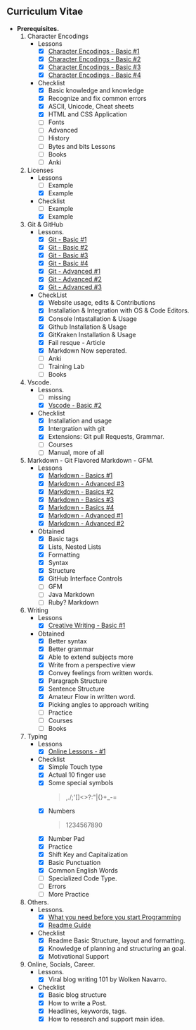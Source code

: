 ## Curriculum Vitae

- **Prerequisites.**
	1. Character Encodings
		- Lessons
			- [x] [Character Encodings - Basic #1](https://www.joelonsoftware.com/2003/10/08/the-absolute-minimum-every-software-developer-absolutely-positively-must-know-about-unicode-and-character-sets-no-excuses/)
			- [x] [Character Encodings - Basic #2](https://www.w3.org/International/questions/qa-what-is-encoding)
			- [x] [Character Encodings - Basic #3](https://www.w3.org/International/getting-started/characters)
			- [x] [Character Encodings - Basic #4](https://www.w3.org/International/tutorials/tutorial-char-enc) 
		- Checklist
			- [x] Basic knowledge and knowledge
			- [x] Recognize and fix common errors
            - [x] ASCII, Unicode, Cheat sheets
            - [x] HTML and CSS Application
            - [ ] Fonts
            - [ ] Advanced
            - [ ] History
            - [ ] Bytes and bits Lessons
            - [ ] Books
            - [ ] Anki

	2. Licenses
		- Lessons
			- [ ] Example
			- [x] Example
		- Checklist
			- [ ] Example
			- [x] Example

	3. Git & GitHub
		- Lessons.
			- [x] [Git - Basic #1](https://guides.github.com/activities/hello-world/)
			- [x] [Git - Basic #2](https://guide.freecodecamp.org/git)
			- [x] [Git - Basic #3](https://code.visualstudio.com/docs/editor/versioncontrol)
			- [x] [Git - Basic #4](https://www.freecodecamp.org/news/the-beginners-guide-to-git-github)
			- [x] [Git - Advanced #1](https://ohshitgit.com)
			- [x] [Git - Advanced #2](https://stackoverflow.com/questions/315911/git-for-beginners-the-definitive-practical-guide%20#1%20-%20Git%20-%20Advaced.)
			- [x] [Git - Advanced #3](https://lab.github.com/githubtraining/introduction-to-github)

		- CheckList
			- [x] Website usage, edits & Contributions
            - [x] Installation & Integration with OS & Code Editors.
            - [x] Console Intastallation & Usage
            - [x] Github Installation & Usage
            - [x] GitKraken Installation & Usage
            - [x] Fail resque - Article
            - [x] Markdown Now seperated.
            - [ ] Anki
            - [ ] Training Lab
            - [ ] Books

	4. Vscode. 
		- Lessons.
			- [ ] missing
			- [x] [Vscode - Basic #2](https://code.visualstudio.com/docs/editor/versioncontrol)
		- Checklist
			- [x] Installation and usage
            - [x] Intergration with git
            - [x] Extensions: Git pull Requests, Grammar.
			- [ ] Courses
            - [ ] Manual, more of all

	5. Markdown - Git Flavored Markdown - GFM.
		- Lessons
			- [x] [Markdown - Basics #1](https://help.github.com/en/github/writing-on-github/basic-writing-and-formatting-syntax)
			- [x] [Markdown - Advanced #3](https://github.github.com/gfm/)
			- [x] [Markdown - Basics #2](https://help.github.com/en/github/writing-on-github/about-writing-and-formatting-on-github)
			- [x] [Markdown - Basics #3](https://help.github.com/en/github/writing-on-github/working-with-advanced-formatting)
			- [x] [Markdown - Basics #4](https://guides.github.com/features/mastering-markdown/)
			- [x] [Markdown - Advanced #1](https://help.github.com/en/github/managing-your-work-on-github/about-task-lists)
			- [x] [Markdown - Advanced #2](https://stackoverflow.com/questions/31694871/markdown-multi-checkbox-in-one-line)
		- Obtained
			- [x] Basic tags
			- [x] Lists, Nested Lists
			- [x] Formatting
			- [x] Syntax
			- [x] Structure
			- [x] GitHub Interface Controls
			- [ ] GFM
			- [ ] Java Markdown
			- [ ] Ruby? Markdown

	6. Writing
		- Lessons
			- [x] [Creative Writing - Basic #1](https://www.masterclass.com/classes/margaret-atwood-teaches-creative-writing/chapters/getting-started-as-a-writer)
		- Obtained
			- [x] Better syntax
            - [x] Better grammar
            - [x] Able to extend subjects more
            - [x] Write from a perspective view
            - [x] Convey feelings from written words.
			- [x] Paragraph Structure
			- [x] Sentence Structure
			- [x] Amateur Flow in written word.
			- [x] Picking angles to approach writing
			- [ ] Practice
            - [ ] Courses
            - [ ] Books
	7. Typing
		- Lessons
			- [x] [Online Lessons - #1](https://www.typing.com/student/achievements)
		- Checklist
			- [x] Simple Touch type
            - [x] Actual 10 finger use
            - [x] Some special symbols 
                > ,./;'\[]<>?:"|{}+_-=
            - [x] Numbers 
                > 1234567890
			- [x] Number Pad
            - [x] Practice
            - [x] Shift Key and Capitalization
            - [x] Basic Punctuation
            - [x] Common English Words
            - [ ] Specialized Code Type.
			- [ ] Errors
			- [ ] More Practice

	8. Others.
		- Lessons.
			- [x] [What you need before you start Programming](Link%20to%20be%20added)
			- [x] [Readme Guide](https://guides.github.com/features/wikis/)
		- Checklist
			- [x] Readme Basic Structure, layout and formatting.
			- [x] Knowledge of planning and structuring an goal.
			- [x] Motivational Support
	
	9. Online, Socials, Career.
		- Lessons.
			- [x] Viral blog writing 101 by Wolken Navarro.
		- Checklist
			- [x] Basic blog structure
			- [x] How to write a Post.
			- [x] Headlines, keywords, tags.
			- [x] How to research and support main idea.